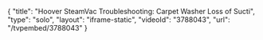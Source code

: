 {
    "title": "Hoover SteamVac Troubleshooting: Carpet Washer Loss of Sucti",
    "type": "solo",
    "layout": "iframe-static",
    "videoId": "3788043",
    "url": "\/tvpembed\/3788043"
}